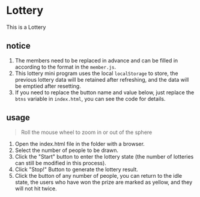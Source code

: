 # Lottery
This is a Lottery

## notice
1. The members need to be replaced in advance and can be filled in according to the format in the `member.js`.
2. This lottery mini program uses the local `localStorage` to store, the previous lottery data will be retained after refreshing, and the data will be emptied after resetting.
3. If you need to replace the button name and value below, just replace the `btns` variable in `index.html`, you can see the code for details.

## usage
> Roll the mouse wheel to zoom in or out of the sphere

1. Open the index.html file in the folder with a browser.
2. Select the number of people to be drawn.
3. Click the "Start" button to enter the lottery state (the number of lotteries can still be modified in this process).
4. Click "Stop!" Button to generate the lottery result.
5. Click the button of any number of people, you can return to the idle state, the users who have won the prize are marked as yellow, and they will not hit twice.
